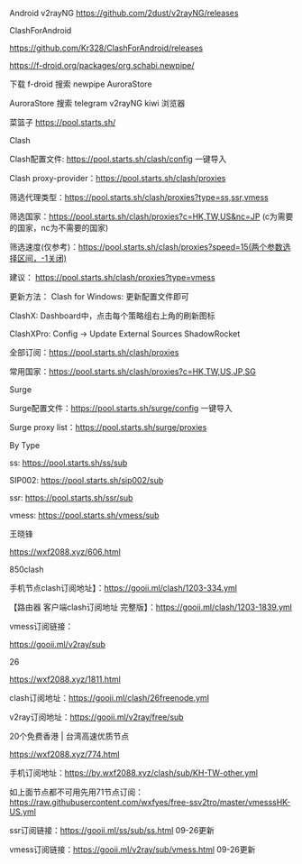 
Android v2rayNG
https://github.com/2dust/v2rayNG/releases



ClashForAndroid

https://github.com/Kr328/ClashForAndroid/releases


https://f-droid.org/packages/org.schabi.newpipe/

下载 f-droid 搜索 newpipe  AuroraStore      

AuroraStore 搜索 telegram  v2rayNG  kiwi 浏览器


菜篮子  https://pool.starts.sh/

Clash

Clash配置文件: https://pool.starts.sh/clash/config 一键导入

Clash proxy-provider：https://pool.starts.sh/clash/proxies

筛选代理类型：https://pool.starts.sh/clash/proxies?type=ss,ssr,vmess

筛选国家：https://pool.starts.sh/clash/proxies?c=HK,TW,US&nc=JP (c为需要的国家，nc为不需要的国家)

筛选速度(仅参考)：https://pool.starts.sh/clash/proxies?speed=15(两个参数选择区间，-1关闭)

建议： https://pool.starts.sh/clash/proxies?type=vmess

更新方法：
Clash for Windows: 更新配置文件即可

ClashX: Dashboard中，点击每个策略组右上角的刷新图标

ClashXPro: Config → Update External Sources
ShadowRocket

全部订阅：https://pool.starts.sh/clash/proxies

常用国家：https://pool.starts.sh/clash/proxies?c=HK,TW,US,JP,SG

Surge

Surge配置文件：https://pool.starts.sh/surge/config 一键导入

Surge proxy list：https://pool.starts.sh/surge/proxies

By Type

ss: https://pool.starts.sh/ss/sub

SIP002: https://pool.starts.sh/sip002/sub

ssr: https://pool.starts.sh/ssr/sub

vmess: https://pool.starts.sh/vmess/sub


王晓锋

https://wxf2088.xyz/606.html

850clash

手机节点clash订阅地址】：https://gooii.ml/clash/1203-334.yml

【路由器 客户端clash订阅地址 完整版】：https://gooii.ml/clash/1203-1839.yml


vmess订阅链接：

https://gooii.ml/v2ray/sub

26

https://wxf2088.xyz/1811.html

clash订阅地址：https://gooii.ml/clash/26freenode.yml

v2ray订阅地址：https://gooii.ml/v2ray/free/sub

20个免费香港 | 台湾高速优质节点

https://wxf2088.xyz/774.html

手机订阅地址：https://by.wxf2088.xyz/clash/sub/KH-TW-other.yml

如上面节点都不可用先用71节点订阅：https://raw.githubusercontent.com/wxfyes/free-ssv2tro/master/vmesssHK-US.yml

ssr订阅链接：https://gooii.ml/ss/sub/ss.html   09-26更新

vmess订阅链接：https://gooii.ml/v2ray/sub/vmess.html  09-26更新


